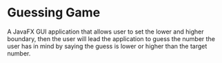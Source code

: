 # Guessing Game 

A JavaFX GUI application that allows user to set the lower and higher boundary, then the user will lead the application to guess the number the user has in mind by saying the guess is lower or higher than the target number.
